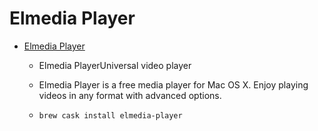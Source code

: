 # Elmedia Player
- [Elmedia Player](https://mac.eltima.com/media-player.html)
  -  Elmedia PlayerUniversal video player
  - Elmedia Player is a free media player for Mac OS X. Enjoy playing videos in any format with advanced options.
  - `brew cask install elmedia-player`
